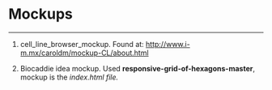 # Mockups

______________________________________________________________________________________________________________________________

1. cell_line_browser_mockup.
  Found at: http://www.i-m.mx/caroldm/mockup-CL/about.html

2. Biocaddie idea mockup.
  Used **responsive-grid-of-hexagons-master**, mockup is the *index.html file.*
